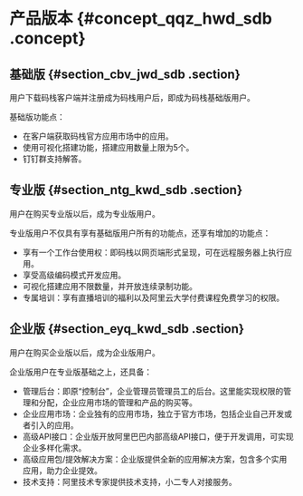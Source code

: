 # 产品版本 {#concept_qqz_hwd_sdb .concept}

## 基础版 {#section_cbv_jwd_sdb .section}

用户下载码栈客户端并注册成为码栈用户后，即成为码栈基础版用户。

基础版功能点：

-   在客户端获取码栈官方应用市场中的应用。
-   使用可视化搭建功能，搭建应用数量上限为5个。
-   钉钉群支持解答。

## 专业版 {#section_ntg_kwd_sdb .section}

用户在购买专业版以后，成为专业版用户。

专业版用户不仅具有享有基础版用户所有的功能点，还享有增加的功能点：

-   享有一个工作台使用权：即码栈以网页端形式呈现，可在远程服务器上执行应用。
-   享受高级编码模式开发应用。
-   可视化搭建应用不限数量，并开放连续录制功能。
-   专属培训：享有直播培训的福利以及阿里云大学付费课程免费学习的权限。

## 企业版 {#section_eyq_kwd_sdb .section}

用户在购买企业版以后，成为企业版用户。

企业版用户在专业版基础之上，还具备：

-   管理后台：即原“控制台”，企业管理员管理员工的后台。这里能实现权限的管理和分配，企业应用市场的管理和产品的购买等。
-   企业应用市场：企业独有的应用市场，独立于官方市场，包括企业自己开发或者引入的应用。
-   高级API接口：企业版开放阿里巴巴内部高级API接口，便于开发调用，可实现企业多样化需求。
-   高级应用包/提效解决方案：企业版提供全新的应用解决方案，包含多个实用应用，助力企业提效。
-   技术支持：阿里技术专家提供技术支持，小二专人对接服务。

